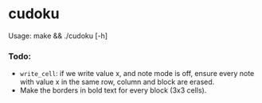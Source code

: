 # cudoku

Usage: make && ./cudoku \[-h\]

### Todo:
* `write_cell`: if we write value x, and note mode is off, ensure every note with value x
in the same row, column and block are erased.
* Make the borders in bold text for every block (3x3 cells).

